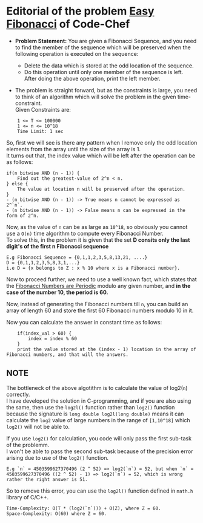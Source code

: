 # Editorial of the problem [Easy Fibonacci](https://www.codechef.com/problems/FIBEASY) of Code-Chef

*   **Problem Statement:** You are given a Fibonacci Sequence, and you need to find the member of the sequence which will be preserved when the following operation is executed on the sequence:  
    - Delete the data which is stored at the odd location of the sequence.  
    - Do this operation until only one member of the sequence is left.  
    After doing the above operation, print the left member.

*   The problem is straight forward, but as the constraints is large, you need to think of an algorithm which will solve the problem in the given time-constraint.  
Given Constraints are:  
```
    1 <= T <= 100000
    1 <= n <= 10^18
    Time Limit: 1 sec
```

So, first we will see is there any pattern when I remove only the odd location elements from the array until the size of the array is 1.  
It turns out that, the index value which will be left after the operation can be as follows:  
```
if(n bitwise AND (n - 1)) {
    Find out the greatest-value of 2^n < n.
} else {
    The value at location n will be preserved after the operation.
}
- (n bitwise AND (n - 1)) -> True means n cannot be expressed as 2^`n`.
- (n bitwise AND (n - 1)) -> False means n can be expressed in the form of 2^n.
```

Now, as the value of `n` can be as large as `10^18`, so obviously you cannot use a `O(n)` time algorithm to compute every Fibonacci Number.  
To solve this, in the problem it is given that the set  **D consits only the last digit's of the first n Fibonacci sequence**  
```
E.g Fibonacci Sequence = {0,1,1,2,3,5,8,13,21, ....}  
D = {0,1,1,2,3,5,8,3,1,...}  
i.e D = {x belongs to Z : x % 10 where x is a Fibonacci number}.
```
Now to proceed further, we need to use a well known fact, which states that the [Fibonacci Numbers are Periodic](https://en.wikipedia.org/wiki/Pisano_period) modulo any given number, and **in the case of the number 10, the period is 60.**  

Now, instead of generating the Fibonacci numbers till `n`, you can build an array of length 60 and store the first 60 Fibonacci numbers modulo 10 in it.  

Now you can calculate the answer in constant time as follows:  
``` 
    if(index_val > 60) {
        index = index % 60
    }
    print the value stored at the (index - 1) location in the array of Fibonacci numbers, and that will the answers.
```

## NOTE
The bottleneck of the above algotithm is to calculate the value of log2(`n`) correctly.  
I have developed the solution in C-programming, and if you are also using the same, then use the `log2l()` function rather than `log2()` function because the signature is `long double log2l(long double)` means it can calculate the `log2` value of large numbers in the range of `[1,10^18]` which `log2()` will not be able to.  

If you use `log2()` for calculation, you code will only pass the first sub-task of the problemm.  
I won't be able to pass the second sub-task because of the precision error arising due to use of the `log2()` function.  
```
E.g `n` = 4503599627370496 (2 ^ 52) => log2(`n`) = 52, but when `n` = 4503599627370496 ((2 ^ 52) - 1) => log2(`n`) = 52, which is wrong rather the right answer is 51.  
```
So to remove this error, you can use the `log2l()` function defined in `math.h` library of C/C++.  
```
Time-Complexity: O(T * (log2(`n`))) + O(Z), where Z = 60.  
Space-Complexity: O(60) where Z = 60.  
```